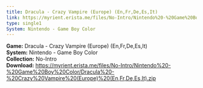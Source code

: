 ```yaml
---
title: Dracula - Crazy Vampire (Europe) (En,Fr,De,Es,It)
link: https://myrient.erista.me/files/No-Intro/Nintendo%20-%20Game%20Boy%20Color/Dracula%20-%20Crazy%20Vampire%20(Europe)%20(En,Fr,De,Es,It).zip
type: single1
System: Nintendo - Game Boy Color
---
```

<b>Game:</b> Dracula - Crazy Vampire (Europe) (En,Fr,De,Es,It)<br>
<b>System:</b> Nintendo - Game Boy Color<br>
<b>Collection:</b> No-Intro<br>
<b>Download:</b> https://myrient.erista.me/files/No-Intro/Nintendo%20-%20Game%20Boy%20Color/Dracula%20-%20Crazy%20Vampire%20(Europe)%20(En,Fr,De,Es,It).zip